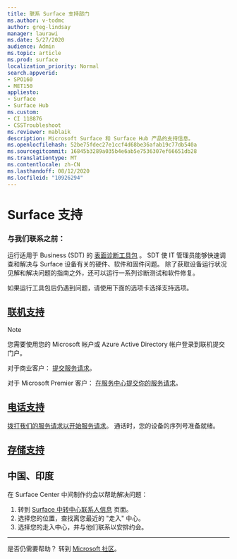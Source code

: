 ```yaml
---
title: 联系 Surface 支持部门
ms.author: v-todmc
author: greg-lindsay
manager: laurawi
ms.date: 5/27/2020
audience: Admin
ms.topic: article
ms.prod: surface
localization_priority: Normal
search.appverid:
- SPO160
- MET150
appliesto:
- Surface
- Surface Hub
ms.custom:
- CI 118876
- CSSTroubleshoot
ms.reviewer: mablaik
description: Microsoft Surface 和 Surface Hub 产品的支持信息。
ms.openlocfilehash: 52be75fdec27e1ccf4d68be36afab19c77db540a
ms.sourcegitcommit: 16845b3289a035b4e6ab5e7536307ef66651db28
ms.translationtype: MT
ms.contentlocale: zh-CN
ms.lasthandoff: 08/12/2020
ms.locfileid: "10926294"
---
```

# Surface 支持

### 与我们联系之前：  

运行适用于 Business (SDT) 的 [表面诊断工具包](https://docs.microsoft.com/surface/surface-diagnostic-toolkit-business) 。 SDT 使 IT 管理员能够快速调查和解决与 Surface 设备有关的硬件、软件和固件问题。 除了获取设备运行状况见解和解决问题的指南之外，还可以运行一系列诊断测试和软件修复。 

如果运行工具包后仍遇到问题，请使用下面的选项卡选择支持选项。

## [联机支持](#tab/online)

> [!NOTE]
> 您需要使用您的 Microsoft 帐户或 Azure Active Directory 帐户登录到联机提交门户。  

对于商业客户： [提交服务请求](https://support.microsoft.com/supportforbusiness/productselection?sapid=d383b26c-f150-6220-8f1b-e8aa325d9727)。 

对于 Microsoft Premier 客户： [在服务中心提交你的服务请求](https://serviceshub.microsoft.com/support/contactsupport)。 

 
## [电话支持](#tab/phone)

[拨打我们的服务请求以开始服务请求](https://support.microsoft.com/help/4051701/global-customer-service-phone-numbers)。 通话时，您的设备的序列号准备就绪。 

## [存储支持](#tab/instore)

## 中国、印度

在 Surface Center 中间制作约会以帮助解决问题：

1. 转到 [Surface 中转中心联系人信息](https://support.microsoft.com/help/4498593/find-surface-walk-in-center-contact-information) 页面。 
2. 选择您的位置，查找离您最近的 "走入" 中心。  
3. 选择您的走入中心，并与他们联系以安排约会。


---

是否仍需要帮助？ 转到 [Microsoft 社区](https://answers.microsoft.com/)。

